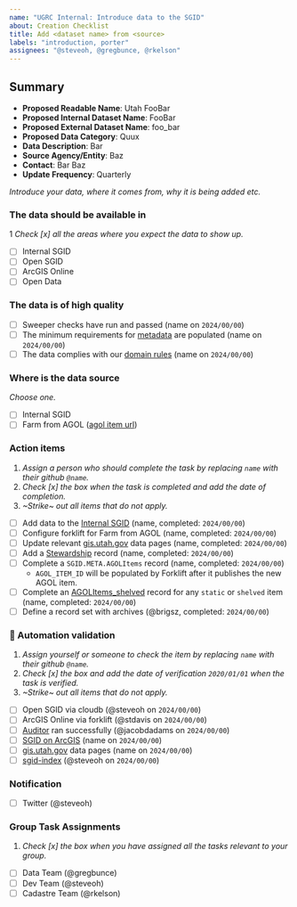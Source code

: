 ```yaml
---
name: "UGRC Internal: Introduce data to the SGID"
about: Creation Checklist
title: Add <dataset name> from <source>
labels: "introduction, porter"
assignees: "@steveoh, @gregbunce, @rkelson"
---
```


## Summary

<!-- conductor = {"table":"category.internaltablename"} -->

- **Proposed Readable Name**: Utah FooBar <!-- AGOL_PUBLISHED_NAME -->
- **Proposed Internal Dataset Name**: FooBar
- **Proposed External Dataset Name**: foo_bar <!-- AGOL_PUBLISHED_NAME with spaces converted to underscores and Utah removed -->
- **Proposed Data Category**: Quux
- **Data Description**: Bar
- **Source Agency/Entity**: Baz
- **Contact**: Bar Baz
- **Update Frequency**: Quarterly

_Introduce your data, where it comes from, why it is being added etc._

### The data should be available in

1 _Check [x] all the areas where you expect the data to show up._

- [ ] Internal SGID
- [ ] Open SGID
- [ ] ArcGIS Online
- [ ] Open Data

### The data is of high quality

- [ ] Sweeper checks have run and passed (name on `2024/00/00`)
- [ ] The minimum requirements for [metadata](https://gis.utah.gov/about/policy/sgid/) are populated (name on `2024/00/00`)
- [ ] The data complies with our [domain rules](https://gis.utah.gov/about/policy/sgid/) (name on `2024/00/00`)

### Where is the data source

_Choose one._

- [ ] Internal SGID
- [ ] Farm from AGOL ([agol item url](??))

### Action items

1. _Assign a person who should complete the task by replacing `name` with their github `@name`._
1. _Check [x] the box when the task is completed and add the date of completion._
1. _~Strike~ out all items that do not apply._

- [ ] Add data to the [Internal SGID](https://stackoverflow.com/c/ugrc/questions/109) (name, completed: `2024/00/00`)
- [ ] Configure forklift for Farm from AGOL (name, completed: `2024/00/00`)
- [ ] Update relevant [gis.utah.gov](https://gis.utah.gov/data) data pages (name, completed: `2024/00/00`)
- [ ] Add a [Stewardship](https://docs.google.com/spreadsheets/d/11ASS7LnxgpnD0jN4utzklREgMf1pcvYjcXcIcESHweQ/edit#gid=1) record (name, completed: `2024/00/00`)
- [ ] Complete a `SGID.META.AGOLItems` record (name, completed: `2024/00/00`)
  - `AGOL_ITEM_ID` will be populated by Forklift after it publishes the new AGOL item.
- [ ] Complete an [AGOLItems_shelved](http://utah.maps.arcgis.com/home/item.html?id=1760fbedbc7e49429aa6c0c3ab1442ec) record for any `static` or `shelved` item (name, completed: `2024/00/00`)
- [ ] Define a record set with archives (@brigsz, completed: `2024/00/00`)

### :robot: Automation validation

1. _Assign yourself or someone to check the item by replacing `name` with their github `@name`._
1. _Check [x] the box and add the date of verification `2020/01/01` when the task is verified._
1. _~Strike~ out all items that do not apply._

- [ ] Open SGID via cloudb (@steveoh on `2024/00/00`)
- [ ] ArcGIS Online via forklift (@stdavis on `2024/00/00`)
- [ ] [Auditor](https://github.com/agrc/Auditor) ran successfully (@jacobdadams on `2024/00/00`)
- [ ] [SGID on ArcGIS](https://opendata.gis.utah.gov) (name on `2024/00/00`)
- [ ] [gis.utah.gov](https://gis.utah.gov/data) data pages (name on `2024/00/00`)
- [ ] [sgid-index](https://gis.utah.gov/data/sgid-index) (@steveoh on `2024/00/00`)

### Notification

- [ ] Twitter (@steveoh)

### Group Task Assignments

1. _Check [x] the box when you have assigned all the tasks relevant to your group._

- [ ] Data Team (@gregbunce)
- [ ] Dev Team (@steveoh)
- [ ] Cadastre Team (@rkelson)
